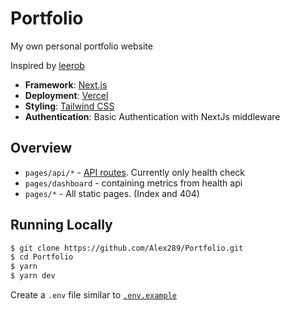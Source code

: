 # Portfolio

My own personal portfolio website

Inspired by [leerob](https://github.com/leerob/leerob.io)

- **Framework**: [Next.js](https://nextjs.org/)
- **Deployment**: [Vercel](https://vercel.com)
- **Styling**: [Tailwind CSS](https://tailwindcss.com/)
- **Authentication**: Basic Authentication with NextJs middleware

## Overview

- `pages/api/*` - [API routes](https://nextjs.org/docs/api-routes/introduction). Currently only health check
- `pages/dashboard` - containing metrics from health api
- `pages/*` - All static pages. (Index and 404)

## Running Locally

```bash
$ git clone https://github.com/Alex289/Portfolio.git
$ cd Portfolio
$ yarn
$ yarn dev
```

Create a `.env` file  similar to [`.env.example`](https://github.com/Alex289/Portfolio/blob/main/.env.example)

